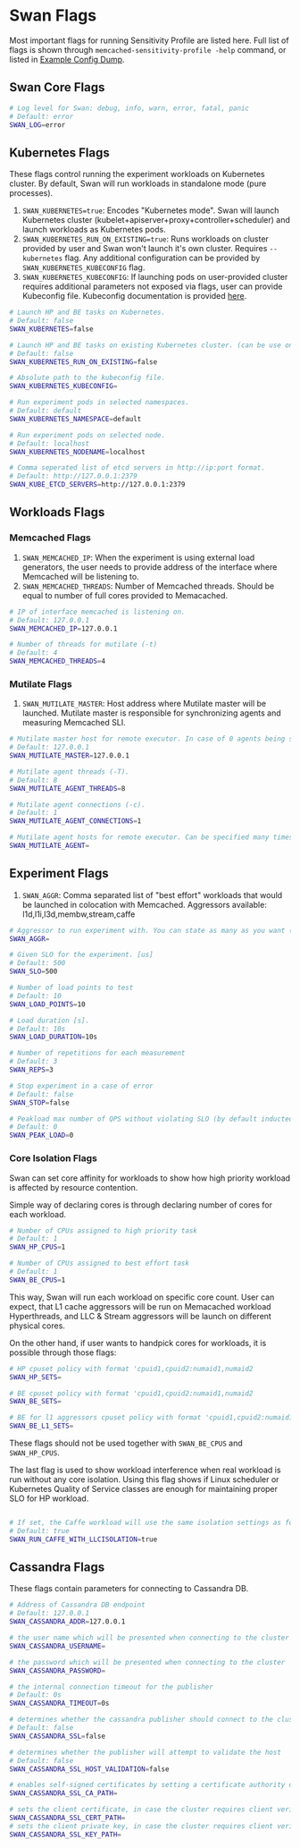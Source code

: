 <!--
 Copyright (c) 2017 Intel Corporation

 Licensed under the Apache License, Version 2.0 (the "License");
 you may not use this file except in compliance with the License.
 You may obtain a copy of the License at

      http://www.apache.org/licenses/LICENSE-2.0

 Unless required by applicable law or agreed to in writing, software
 distributed under the License is distributed on an "AS IS" BASIS,
 WITHOUT WARRANTIES OR CONDITIONS OF ANY KIND, either express or implied.
 See the License for the specific language governing permissions and
 limitations under the License.
-->

# Swan Flags

Most important flags for running Sensitivity Profile are listed here. Full list of flags is shown through `memcached-sensitivity-profile -help` command, or listed in [Example Config Dump](config_dump_example.md).   

## Swan Core Flags

```bash
# Log level for Swan: debug, info, warn, error, fatal, panic
# Default: error
SWAN_LOG=error
```

## Kubernetes Flags

These flags control running the experiment workloads on Kubernetes cluster. By default, Swan will run workloads in standalone mode (pure processes).

1. `SWAN_KUBERNETES=true`: Encodes "Kubernetes mode". Swan will launch Kubernetes cluster (kubelet+apiserver+proxy+controller+scheduler) and launch workloads as Kubernetes pods.
1. `SWAN_KUBERNETES_RUN_ON_EXISTING=true`: Runs workloads on cluster provided by user and Swan won't launch it's own cluster. Requires `--kubernetes` flag. Any additional configuration can be provided by `SWAN_KUBERNETES_KUBECONFIG` flag.
1. `SWAN_KUBERNETES_KUBECONFIG`: If launching pods on user-provided cluster requires additional parameters not exposed via flags, user can provide Kubeconfig file. Kubeconfig documentation is provided [here](https://kubernetes.io/docs/concepts/cluster-administration/authenticate-across-clusters-kubeconfig/).


```bash
# Launch HP and BE tasks on Kubernetes.
# Default: false
SWAN_KUBERNETES=false

# Launch HP and BE tasks on existing Kubernetes cluster. (can be use only with --kubernetes flag).
# Default: false
SWAN_KUBERNETES_RUN_ON_EXISTING=false

# Absolute path to the kubeconfig file.
SWAN_KUBERNETES_KUBECONFIG=

# Run experiment pods in selected namespaces.
# Default: default
SWAN_KUBERNETES_NAMESPACE=default

# Run experiment pods on selected node.
# Default: localhost
SWAN_KUBERNETES_NODENAME=localhost

# Comma seperated list of etcd servers in http://ip:port format.
# Default: http://127.0.0.1:2379
SWAN_KUBE_ETCD_SERVERS=http://127.0.0.1:2379
```

## Workloads Flags

### Memcached Flags

1. `SWAN_MEMCACHED_IP`: When the experiment is using external load generators, the user needs to provide address of the interface where Memcached will be listening to.
1. `SWAN_MEMCACHED_THREADS`: Number of Memcached threads. Should be equal to number of full cores provided to Memacached.

```bash
# IP of interface memcached is listening on.
# Default: 127.0.0.1
SWAN_MEMCACHED_IP=127.0.0.1

# Number of threads for mutilate (-t)
# Default: 4
SWAN_MEMCACHED_THREADS=4
```

### Mutilate Flags

1. `SWAN_MUTILATE_MASTER`: Host address where Mutilate master will be launched. Mutilate master is responsible for synchronizing agents and measuring Memcached SLI.

```bash
# Mutilate master host for remote executor. In case of 0 agents being specified it runs in agentless mode.Use `local` to run with local executor.
# Default: 127.0.0.1
SWAN_MUTILATE_MASTER=127.0.0.1

# Mutilate agent threads (-T).
# Default: 8
SWAN_MUTILATE_AGENT_THREADS=8

# Mutilate agent connections (-c).
# Default: 1
SWAN_MUTILATE_AGENT_CONNECTIONS=1

# Mutilate agent hosts for remote executor. Can be specified many times for multiple agents setup.
SWAN_MUTILATE_AGENT=
```

## Experiment Flags

1. `SWAN_AGGR`: Comma separated list of "best effort" workloads that would be launched in colocation with Memcached.
Aggressors available: l1d,l1i,l3d,membw,stream,caffe

```bash
# Aggressor to run experiment with. You can state as many as you want (--aggr=l1d --aggr=membw)
SWAN_AGGR=

# Given SLO for the experiment. [us]
# Default: 500
SWAN_SLO=500

# Number of load points to test
# Default: 10
SWAN_LOAD_POINTS=10

# Load duration [s].
# Default: 10s
SWAN_LOAD_DURATION=10s

# Number of repetitions for each measurement
# Default: 3
SWAN_REPS=3

# Stop experiment in a case of error
# Default: false
SWAN_STOP=false

# Peakload max number of QPS without violating SLO (by default inducted from tuning phase).
# Default: 0
SWAN_PEAK_LOAD=0

```

### Core Isolation Flags

Swan can set core affinity for workloads to show how high priority workload is affected by resource contention.
 
Simple way of declaring cores is through declaring number of cores for each workload.

```bash
# Number of CPUs assigned to high priority task
# Default: 1
SWAN_HP_CPUS=1

# Number of CPUs assigned to best effort task
# Default: 1
SWAN_BE_CPUS=1
```
This way, Swan will run each workload on specific core count. User can expect, that L1 cache aggressors will be run on Memacached workload Hyperthreads, and LLC & Stream aggressors will be launch on different physical cores.


On the other hand, if user wants to handpick cores for workloads, it is possible through those flags:

```bash
# HP cpuset policy with format 'cpuid1,cpuid2:numaid1,numaid2
SWAN_HP_SETS=

# BE cpuset policy with format 'cpuid1,cpuid2:numaid1,numaid2
SWAN_BE_SETS=

# BE for l1 aggressors cpuset policy with format 'cpuid1,cpuid2:numaid1,numaid2
SWAN_BE_L1_SETS=
```
These flags should not be used together with `SWAN_BE_CPUS` and `SWAN_HP_CPUS`.

The last flag is used to show workload interference when real workload is run without any core isolation. Using this flag shows if Linux scheduler or Kubernetes Quality of Service classes are enough for maintaining proper SLO for HP workload.

```bash

# If set, the Caffe workload will use the same isolation settings as for LLC aggressors, otherwise Swan won't apply any performance isolation
# Default: true
SWAN_RUN_CAFFE_WITH_LLCISOLATION=true
```

## Cassandra Flags

These flags contain parameters for connecting to Cassandra DB.

```bash
# Address of Cassandra DB endpoint
# Default: 127.0.0.1
SWAN_CASSANDRA_ADDR=127.0.0.1

# the user name which will be presented when connecting to the cluster
SWAN_CASSANDRA_USERNAME=

# the password which will be presented when connecting to the cluster
SWAN_CASSANDRA_PASSWORD=

# the internal connection timeout for the publisher
# Default: 0s
SWAN_CASSANDRA_TIMEOUT=0s

# determines whether the cassandra publisher should connect to the cluster over an SSL encrypted connection
# Default: false
SWAN_CASSANDRA_SSL=false

# determines whether the publisher will attempt to validate the host
# Default: false
SWAN_CASSANDRA_SSL_HOST_VALIDATION=false

# enables self-signed certificates by setting a certificate authority directly.
SWAN_CASSANDRA_SSL_CA_PATH=

# sets the client certificate, in case the cluster requires client verification
SWAN_CASSANDRA_SSL_CERT_PATH=
# sets the client private key, in case the cluster requires client verification
SWAN_CASSANDRA_SSL_KEY_PATH=
```
